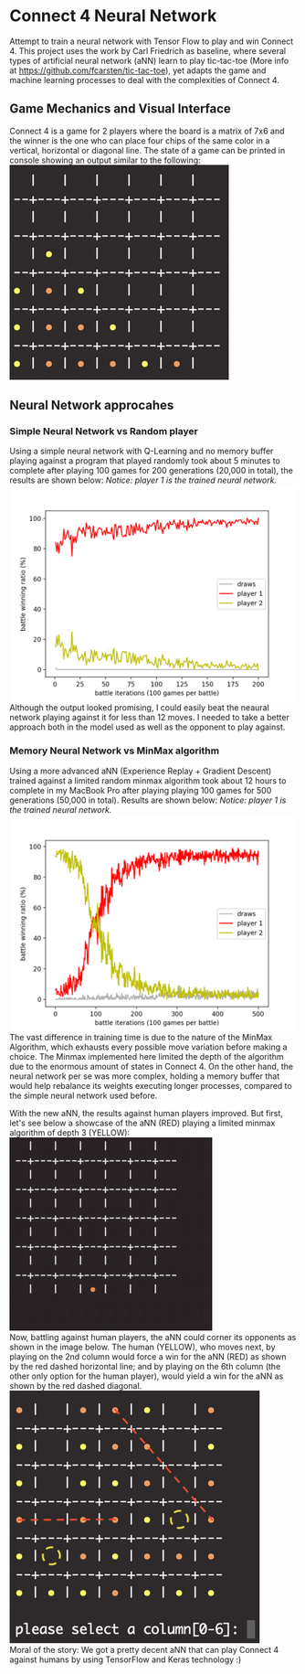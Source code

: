 # Connect 4 Neural Network

Attempt to train a neural network with Tensor Flow to play and win Connect 4.
This project uses the work by Carl Friedrich as baseline, where several types of artificial neural network (aNN) learn to play tic-tac-toe (More info at https://github.com/fcarsten/tic-tac-toe), yet adapts the game and machine learning processes to deal with the complexities of Connect 4.

## Game Mechanics and Visual Interface
Connect 4 is a game for 2 players where the board is a matrix of 7x6 and the winner is the one who can place four chips of the same color in a vertical, horizontal or diagonal line.
The state of a game can be printed in console showing an output similar to the following:
<br/>
![c4_terminal](assets/c4_terminal.png)

## Neural Network approcahes

### Simple Neural Network vs Random player
Using a simple neural network with Q-Learning and no memory buffer playing against a program that played randomly took about 5 minutes to complete after playing 100 games for 200 generations (20,000 in total), the results are shown below:
*Notice: player 1 is the trained neural network.*
<br/>
![trained_c4nn_against_randomplayer](assets/trained_c4nn.png)
<br/>
Although the output looked promising, I could easily beat the neaural network playing against it for less than 12 moves.
I needed to take a better approach both in the model used as well as the opponent to play against.

### Memory Neural Network vs MinMax algorithm
Using a more advanced aNN (Experience Replay + Gradient Descent) trained against a limited random minmax algorithm took about 12 hours to complete in my MacBook Pro after playing playing 100 games for 500 generations (50,000 in total). Results are shown below:
*Notice: player 1 is the trained neural network.*
<br/>
![trained_c4nn_against_minmaxplayer](assets/trained_c4nn_v_minmax.png)
<br/>
The vast difference in training time is due to the nature of the MinMax Algorithm, which exhausts every possible move variation before making a choice. The Minmax implemented here limited the depth of the algorithm due to the enormous amount of states in Connect 4.
On the other hand, the neural network per se was more complex, holding a memory buffer that would help rebalance its weights executing longer processes, compared to the simple neural network used before.

With the new aNN, the results against human players improved. But first, let's see below a showcase of the aNN (RED) playing a limited minmax algorithm of depth 3 (YELLOW):
<br/>
![nn_vs_minmax_showcase](assets/NN_vs_RandomMinMax.gif)
<br/>
Now, battling against human players, the aNN could corner its opponents as shown in the image below. The human (YELLOW), who moves next, by playing on the 2nd column would force a win for the aNN (RED) as shown by the red dashed horizontal line; and by playing on the 6th column (the other only option for the human player), would yield a win for the aNN as shown by the red dashed diagonal.
<br/>
![nn_vs_human](assets/NN_vs_Human.png)
<br/>
Moral of the story: We got a pretty decent aNN that can play Connect 4 against humans by using TensorFlow and Keras technology :)
